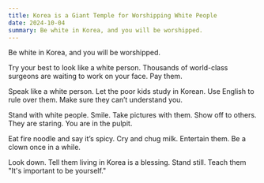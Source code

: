 ```yaml
---
title: Korea is a Giant Temple for Worshipping White People
date: 2024-10-04
summary: Be white in Korea, and you will be worshipped.
---
```


Be white in Korea, and you will be worshipped.

Try your best to look like a white person. Thousands of world-class surgeons are waiting to work on your face. Pay them.

Speak like a white person. Let the poor kids study in Korean. Use English to rule over them. Make sure they can’t understand you.

Stand with white people. Smile. Take pictures with them. Show off to others. They are staring. You are in the pulpit.

Eat fire noodle and say it’s spicy. Cry and chug milk. Entertain them. Be a clown once in a while.

Look down. Tell them living in Korea is a blessing. Stand still. Teach them "It's important to be yourself."